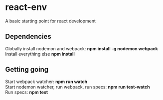 # react-env

A basic starting point for react development

## Dependencies

Globally install nodemon and webpack: **npm install -g nodemon webpack**  
Install everything else **npm install**

## Getting going

Start webpack watcher: **npm run watch**  
Start nodemon watcher, run webpack, run specs: **npm run test-watch**  
Run specs: **npm test**  
